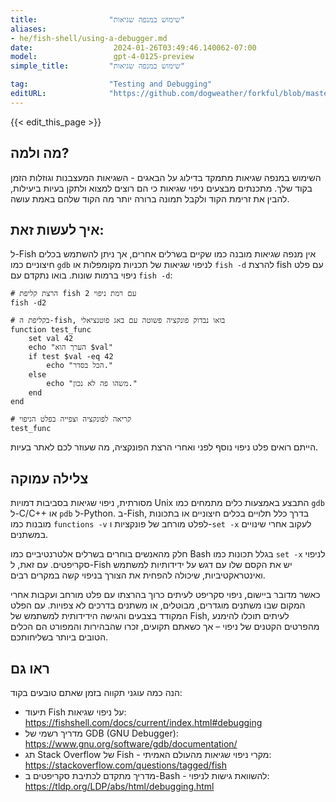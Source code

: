 ```yaml
---
title:                "שימוש במנפה שגיאות"
aliases:
- he/fish-shell/using-a-debugger.md
date:                  2024-01-26T03:49:46.140062-07:00
model:                 gpt-4-0125-preview
simple_title:         "שימוש במנפה שגיאות"

tag:                  "Testing and Debugging"
editURL:              "https://github.com/dogweather/forkful/blob/master/content/he/fish-shell/using-a-debugger.md"
---
```


{{< edit_this_page >}}

## מה ולמה?
השימוש במנפה שגיאות מתמקד בדילוג על הבאגים - השגיאות המעצבנות וגוזלות הזמן בקוד שלך. מתכנתים מבצעים ניפוי שגיאות כי הם רוצים למצוא ולתקן בעיות ביעילות, להבין את זרימת הקוד ולקבל תמונה ברורה יותר מה הקוד שלהם באמת עושה.

## איך לעשות זאת:
ל-Fish אין מנפה שגיאות מובנה כמו שקיים בשרלים אחרים, אך ניתן להשתמש בכלים חיצוניים כמו `gdb` לניפוי שגיאות של תכניות מקומפלות או `fish -d` להרצת fish עם פלט ניפוי ברמות שונות. בואו נתקדם עם `fish -d`:

```fish
# הרצת קליפת fish עם רמת ניפוי 2
fish -d2

# בקליפת ה-fish, בואו נבדוק פונקציה פשוטה עם באג פוטנציאלי
function test_func
    set val 42
    echo "הערך הוא $val"
    if test $val -eq 42
        echo "הכל בסדר."
    else
        echo "משהו פה לא נכון."
    end
end

# קריאה לפונקציה וצפייה בפלט הניפוי
test_func
```

הייתם רואים פלט ניפוי נוסף לפני ואחרי הרצת הפונקציה, מה שעוזר לכם לאתר בעיות.

## צלילה עמוקה
מסורתית, ניפוי שגיאות בסביבות דמויות Unix התבצע באמצעות כלים מתמחים כמו `gdb` ל-C/C++ או `pdb` ל-Python. ב-Fish, בדרך כלל תלויים בכלים חיצוניים או בתכונות מובנות כמו `functions -v` לפלט מורחב של פונקציות ו-`set -x` לעקוב אחרי שינויים במשתנים.

חלק מהאנשים בוחרים בשרלים אלטרנטיביים כמו Bash בגלל תכונות כמו `set -x` לניפוי סקריפטים. עם זאת, ל-Fish יש את הקסם שלו עם דגש על ידידותיות למשתמש ואינטראקטיביות, שיכולה להפחית את הצורך בניפוי קשה במקרים רבים.

כאשר מדובר ביישום, ניפוי סקריפט לעיתים כרוך בהרצתו עם פלט מורחב ועקבות אחרי המקום שבו משתנים מוגדרים, מבוטלים, או משתנים בדרכים לא צפויות. עם הפלט המקודד בצבעים והגישה הידידותית למשתמש של Fish, לעיתים תוכלו להימנע מהפרטים הקטנים של ניפוי – אך כשאתם תקועים, זכרו שהבהירות והמפורט הם הכלים הטובים ביותר בשליחותכם.

## ראו גם
הנה כמה עוגני תקווה בזמן שאתם טובעים בקוד:

- תיעוד Fish על ניפוי שגיאות: https://fishshell.com/docs/current/index.html#debugging
- מדריך רשמי של GDB (GNU Debugger): https://www.gnu.org/software/gdb/documentation/
- תג Stack Overflow של Fish - מקרי ניפוי שגיאות מהעולם האמיתי: https://stackoverflow.com/questions/tagged/fish
- מדריך מתקדם לכתיבת סקריפטים ב-Bash - להשוואת גישות לניפוי: https://tldp.org/LDP/abs/html/debugging.html
